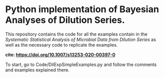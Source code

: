 # Python implementation of Bayesian Analyses of Dilution Series.

This repository contains the code for all the examples contain in the *Systematic Statistical Analysis of Microbial Data from Dilution Series* as well as the necessary code to replicate the examples.

**cite: https://doi.org/10.1007/s13253-020-00397-0**

To start, go to Code/DilExpSimpleExamples.py and follow the comments and examples explained there.



